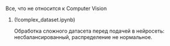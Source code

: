 Все, что не относится к Computer Vision

1. (!complex_dataset.ipynb)

   Обработка сложного датасета перед подачей в нейросеть: несбалансированный, распределение не нормальное.
